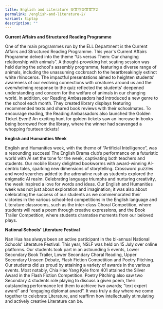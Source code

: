 ```yaml
---
title: English and Literature 英文与英文文学2
permalink: /english-and-literature-2/
variant: tiptap
description: ""
---
```

<p><strong>Current Affairs and Structured Reading Programme</strong>
</p>
<p>One of the main programmes run by the ELL Department is the Current Affairs
and Structured Reading Programme. This year's Current Affairs Programme
delved into the theme “Us versus Them: Our changing relationship with animals”.
A thought-provoking hot seating session was held during the school's assembly
programme, featuring a diverse range of animals, including the unassuming
cockroach to the heartbreakingly extinct white rhinoceros. The impactful
presentations aimed to heighten students' awareness of our evolving connections
with creatures around us and the overwhelming response to the quiz reflected
the students' deepened understanding and concern for the welfare of animals
in our changing world. In addition, our Reading Ambassadors had introduced
a new genre to the school each month. They created library displays featuring
recommended texts and shared book reviews with their schoolmates. To encourage
reading, the Reading Ambassadors also launched the Golden Ticket Event!
An exciting hunt for golden tickets saw an increase in books being borrowed
from the library, where the winner had scavenged a whopping fourteen tickets!
<br>
</p>
<p><strong>English and Humanities Week</strong>
</p>
<p>English and Humanities week, with the theme of “Artificial Intelligence”,
was a resounding success! The English Drama club’s performance on a futuristic
world with AI set the tone for the week, captivating both teachers and
students. Our mobile library delighted bookworms with award-winning AI-centric
tales, sparking new dimensions of storytelling. Crossword puzzles and word
searches added to the adrenaline rush as students explored the enigmatic
AI realm. Celebrating language triumphs and nurturing creativity, the week
inspired a love for words and ideas. Our English and Humanities week was
not just about exploration and imagination; it was also about celebrating
the success of our students as we commemorated their victories in the various
school-led competitions in the English language and Literature classrooms,
such as the inter-class Choral Competition, where students will read a
poem through creative expressions, and the Book Trailer Competition, where
students dramatise moments from our beloved plays.
<br>
</p>
<p><strong>National Schools' Literature Festival</strong>
</p>
<p>Nan Hua has always been an active participant in the bi-annual National
Schools' Literature Festival. This year, NSLF was held on 15 July over
online platforms. Our students took part in an astounding 5 events, Lower
Secondary Book Trailer, Lower Secondary Choral Reading, Upper Secondary
Unseen Debate, Flash Fiction Competition and Poetry Pitching. Our students
did us proud by attaining a variety of awards in the various events. Most
notably, Chia Hao Yang Kyle from 401 attained the Silver Award in the Flash
Fiction Competition. Poetry Pitching also saw two Secondary 4 students
role playing to discuss a given poem, their outstanding performance led
them to achieve two awards; “text expert award” and “engaging diplomat
award”. It was truly a day where we come together to celebrate Literature,
and reaffirm how intellectually stimulating and actively creative Literature
can be.</p>
<p></p>